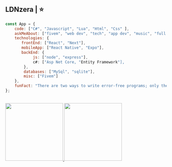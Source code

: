 ## LDNzera | ⭐️

```javascript
const App = {
    code: ["C#", "Javascript", "Lua", "Html", "Css" ],
    askMeAbout: ["fivem", "web dev", "tech", "app dev", "music", "full stack"],
    technologies: {
       frontEnd: ["React", "Next"],
       mobileApp: ["React Native", "Expo"],
       backEnd: {
            js: ["node", "express"],
            c#: ["Asp Net Core, "Entity Framework"],
        },
        databases: ["MySql", "sqlite"],
        misc: ["Fivem"]
    },
    funFact: "There are two ways to write error-free programs; only the third one works"
};
```
<br/>
  
<a href="https://github.com/LDNzera">
  <img height="180em" src="https://github-readme-stats.vercel.app/api?username=LDNzera&theme=react&show_icons=true" style"max-width: 100%;" />
  <img height="180em" src="https://github-readme-stats.vercel.app/api/top-langs/?username=LDNzera&theme=react&layout=compact" style"max-width: 100%;" />
</a>

<br/>

